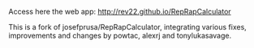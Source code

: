 Access here the web app: http://rev22.github.io/RepRapCalculator

This is a fork of josefprusa/RepRapCalculator, integrating various fixes, improvements and changes by powtac, alexrj and tonylukasavage.


